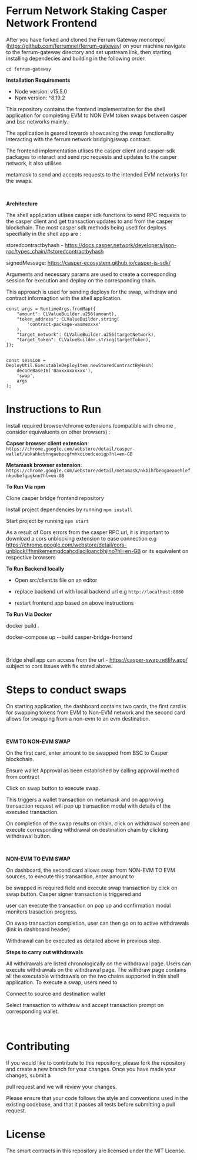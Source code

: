 # Ferrum Network Staking Casper Network Frontend
After you have forked and cloned the Ferrum Gateway monorepo](https://github.com/ferrumnet/ferrum-gateway) on your machine navigate to the ferrum-gateway directory and set upstream link, then starting installing dependecies and building in the following order.

```
cd ferrum-gateway
```

**Installation Requirements**

- Node version: v15.5.0
- Npm version: ^8.19.2

This repository contains the frontend implementation for the shell application for completing EVM to NON EVM token swaps between casper and bsc networks mainly. 

The application is geared towards showcasing the swap functionality interacting with the ferrum network bridging/swap contract.

The frontend implementation utlises the casper client and casper-sdk packages to interact and send rpc requests and updates to the casper network, it also utilises 

metamask to send and accepts requests to the intended EVM networks for the swaps.

<br />

**Architecture**

The shell application utlises casper sdk functions to send RPC requests to the casper client and get transaction updates to and from the casper blockchain. The most casper sdk methods being used for deploys specifially in the shell app are :

storedcontractbyhash - https://docs.casper.network/developers/json-rpc/types_chain/#storedcontractbyhash

signedMessage: https://casper-ecosystem.github.io/casper-js-sdk/

Arguments and necessary params are used to create a corresponding session for execution and deploy on the corresponding chain.


This approach is used for sending deploys for the swap, withdraw and contract informagtion with the shell application.

```
const args = RuntimeArgs.fromMap({
    "amount": CLValueBuilder.u256(amount),
    "token_address": CLValueBuilder.string(
        'contract-package-wasmexxxx'
    ),
    "target_network": CLValueBuilder.u256(targetNetwork),
    "target_token": CLValueBuilder.string(targetToken),
});


const session = DeployUtil.ExecutableDeployItem.newStoredContractByHash(
    decodeBase16('0axxxxxxxxxx'),
    'swap',
    args
);
```

# Instructions to Run

Install required browser/chrome extensions (compatible with chrome , consider equivaluents on other browsers) :

**Capser browser client extension**: `https://chrome.google.com/webstore/detail/casper-wallet/abkahkcbhngaebpcgfmhkoioedceoigp?hl=en-GB`

**Metamask browser extension**: `https://chrome.google.com/webstore/detail/metamask/nkbihfbeogaeaoehlefnkodbefgpgknn?hl=en-GB`

**To Run Via npm**

Clone casper bridge frontend repository

Install project dependencies by running `npm install`

Start project by running `npm start`

As a result of Cors errors from the casper RPC url, it is important to download a cors unblocking extension to ease connection e.g https://chrome.google.com/webstore/detail/cors-unblock/lfhmikememgdcahcdlaciloancbhjino?hl=en-GB or its equivalent on respective browsers

**To Run Backend locally**

- Open src/client.ts file on an editor

- replace backend url with local backend url e.g `http://localhost:8080`

- restart frontend app based on above instructions

**To Run Via Docker**

docker build .

docker-compose up --build casper-bridge-frontend

<br />

Bridge shell app can access from the url - https://casper-swap.netlify.app/ subject to cors issues with fix stated above.

# Steps to conduct swaps

On starting application, the dashboard contains two cards, the first card is for swapping tokens from EVM to Non-EVM network and the second card allows for swapping from a non-evm to an evm destination. 

<br />

**EVM TO NON-EVM SWAP**

On the first card, enter amount to be swapped from BSC to Casper blockchain.

Ensure wallet Approval as been established by calling approval method from contract

Click on swap button to execute swap.

This triggers a wallet transaction on metamask and on approving transaction request will pop up transaction modal with details of the executed transaction.

On completion of the swap results on chain, click on withdrawal screen and execute corresponding withdrawal on destination chain by clicking withdrawal button.

<br />

**NON-EVM TO EVM SWAP**

On dashboard, the second card allows swap from NON-EVM TO EVM sources, to execute this transaction, enter amount to 

be swapped in required field and execute swap transaction by click on swap button. Casper signer transaction is triggered and 

user can execute the transaction on pop up and confirmation modal monitors trasaction progress.

On swap transaction completion, user can then go on to active withdrawals (link in dashboard header)

Withdrawal can be executed as detailed above in previous step.
<br />

**Steps to carry out withdrawals**
<br />

All withdrawals are listed chronologically on the withdrawal page. Users can execute withdrawals on the withdrawal page. The withdraw page contains all the executable withdrawals on the two chains supported in this shell application.
To execute a swap, users need to 

Connect to source and destination wallet

Select transaction to withdraw and accept transaction prompt on corresponding wallet.

<br />

# Contributing

If you would like to contribute to this repository, please fork the repository and create a new branch for your changes. Once you have made your changes, submit a 

pull request and we will review your changes.

Please ensure that your code follows the style and conventions used in the existing codebase, and that it passes all tests before submitting a pull request.
<br />

# License
The smart contracts in this repository are licensed under the MIT License.
